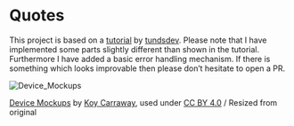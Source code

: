 # Quotes
 
This project is based on a [tutorial](https://www.youtube.com/watch?v=wRmaiEPk03Y) by [tundsdev](https://www.youtube.com/channel/UC7AuV86ZjR3YaEdb5USNvWQ). 
Please note that I have implemented some parts slightly different than shown in the tutorial. Furthermore I have added a basic error handling mechanism. If there is something which looks improvable then please don’t hesitate to open a PR.

![Device_Mockups](https://user-images.githubusercontent.com/46824694/131908858-c86e4c92-184a-472e-91c7-ff889853156e.png)


[Device Mockups](https://www.figma.com/community/file/775789888359782610) by [Koy Carraway](https://www.figma.com/@koy), used under [CC BY 4.0](https://creativecommons.org/licenses/by/4.0/) / Resized from original
